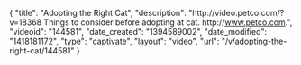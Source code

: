 {
    "title": "Adopting the Right Cat",
    "description": "http:\/\/video.petco.com\/?v=18368 Things to consider before adopting at cat. http:\/\/www.petco.com.",
    "videoid": "144581",
    "date_created": "1394589002",
    "date_modified": "1418181172",
    "type": "captivate",
    "layout": "video",
    "url": "\/v\/adopting-the-right-cat\/144581"
}